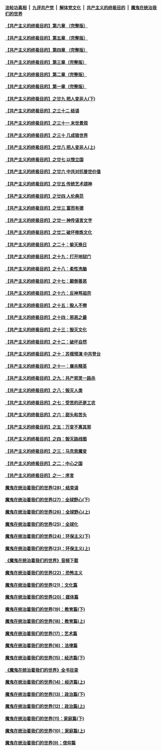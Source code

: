 ####  [法轮功真相](../../../../basic/blob/master/README.md?t=04011101) &nbsp;|&nbsp; [九评共产党](../../../../9ping.md/blob/master/README.md?t=04011101) &nbsp;|&nbsp; [解体党文化](../../../../jtdwh.md/blob/master/README.md?t=04011101)  &nbsp;|&nbsp; [共产主义的终极目的](../../../../gczydzjmd.md/blob/master/README.md?t=04011101) &nbsp;|&nbsp; [魔鬼在统治我们的世界](../../../../mgztzwmdsj.md/blob/master/README.md?t=04011101) 

#### [【共产主义的终极目的】第六章 （完整版）](../pages/nsc422/n11428913.md?t=04011101) 

#### [【共产主义的终极目的】第五章 （完整版）](../pages/nsc422/n11428912.md?t=04011101) 

#### [【共产主义的终极目的】第四章 （完整版）](../pages/nsc422/n11428907.md?t=04011101) 

#### [【共产主义的终极目的】第三章（完整版）](../pages/nsc422/n11428848.md?t=04011101) 

#### [【共产主义的终极目的】第二章（完整版）](../pages/nsc422/n11428831.md?t=04011101) 

#### [【共产主义的终极目的】第一章（完整版）](../pages/nsc422/n11417651.md?t=04011101) 

#### [【共产主义的终极目的】之廿九 把人变非人(下)](../pages/nsc422/n11344140.md?t=04011101) 

#### [【共产主义的终极目的】之三十二 结语](../pages/nsc422/n11360535.md?t=04011101) 

#### [【共产主义的终极目的】之三十一 末世景观](../pages/nsc422/n11351129.md?t=04011101) 

#### [【共产主义的终极目的】之三十 几成狼世界](../pages/nsc422/n11348280.md?t=04011101) 

#### [【共产主义的终极目的】之廿八 把人变非人(上)](../pages/nsc422/n11340492.md?t=04011101) 

#### [【共产主义的终极目的】之廿七 以恨立国](../pages/nsc422/n11336944.md?t=04011101) 

#### [【共产主义的终极目的】之廿六 中共对抗普世价值](../pages/nsc422/n11324785.md?t=04011101) 

#### [【共产主义的终极目的】之廿五 传统艺术颂神](../pages/nsc422/n11296396.md?t=04011101) 

#### [【共产主义的终极目的】之廿四 人伦典范](../pages/nsc422/n11296397.md?t=04011101) 

#### [【共产主义的终极目的】之廿三 富而有德](../pages/nsc422/n11283598.md?t=04011101) 

#### [【共产主义的终极目的】之廿一 神传语言文字](../pages/nsc422/n11263265.md?t=04011101) 

#### [【共产主义的终极目的】之廿二 破坏修炼文化](../pages/nsc422/n11245728.md?t=04011101) 

#### [【共产主义的终极目的】之二十：偷天换日](../pages/nsc422/n11238846.md?t=04011101) 

#### [【共产主义的终极目的】之十九：打开地狱门](../pages/nsc422/n11206376.md?t=04011101) 

#### [【共产主义的终极目的】之十八：柔性洗脑](../pages/nsc422/n11199994.md?t=04011101) 

#### [【共产主义的终极目的】之十七：颠倒善恶](../pages/nsc422/n11179782.md?t=04011101) 

#### [【共产主义的终极目的】之十六：反神骂祖宗](../pages/nsc422/n11166798.md?t=04011101) 

#### [【共产主义的终极目的】之十五：毁人不倦](../pages/nsc422/n11166792.md?t=04011101) 

#### [【共产主义的终极目的】之十四：邪恶之最](../pages/nsc422/n11150249.md?t=04011101) 

#### [【共产主义的终极目的】之十三：毁灭文化](../pages/nsc422/n11135227.md?t=04011101) 

#### [【共产主义的终极目的】之十二：破坏自然](../pages/nsc422/n11135214.md?t=04011101) 

#### [【共产主义的终极目的】之十：苏俄预演 中共登台](../pages/nsc422/n11118424.md?t=04011101) 

#### [【共产主义的终极目的】之十一：屠杀精英](../pages/nsc422/n11118442.md?t=04011101) 

#### [【共产主义的终极目的】之九：共产邪灵一路杀](../pages/nsc422/n11114139.md?t=04011101) 

#### [【共产主义的终极目的】之八：毁灭人类](../pages/nsc422/n11108503.md?t=04011101) 

#### [【共产主义的终极目的】之七：受苦的还是工农](../pages/nsc422/n11101809.md?t=04011101) 

#### [【共产主义的终极目的】之六：甜头和苦头](../pages/nsc422/n11096971.md?t=04011101) 

#### [【共产主义的终极目的】之五：万变不离其邪](../pages/nsc422/n11091285.md?t=04011101) 

#### [【共产主义的终极目的】之四：毁灭路线图](../pages/nsc422/n11086284.md?t=04011101) 

#### [【共产主义的终极目的】之三：马克思魔变](../pages/nsc422/n11061941.md?t=04011101) 

#### [【共产主义的终极目的】之二：中心之国](../pages/nsc422/n11047728.md?t=04011101) 

#### [【共产主义的终极目的】之一：序言](../pages/nsc422/n11086077.md?t=04011101) 

#### [魔鬼在统治着我们的世界(28)：结束语](../pages/nsc422/n10936246.md?t=04011101) 

#### [魔鬼在统治着我们的世界(27)：全球野心(下)](../pages/nsc422/n10928319.md?t=04011101) 

#### [魔鬼在统治着我们的世界(26)：全球野心(上)](../pages/nsc422/n10900318.md?t=04011101) 

#### [魔鬼在统治着我们的世界(25)：全球化](../pages/nsc422/n10788205.md?t=04011101) 

#### [魔鬼在统治着我们的世界(24)：环保主义(下)](../pages/nsc422/n10695307.md?t=04011101) 

#### [魔鬼在统治着我们的世界(23)：环保主义(上)](../pages/nsc422/n10688613.md?t=04011101) 

#### [《魔鬼在统治着我们的世界》音频下载](../pages/nsc422/n10635553.md?t=04011101) 

#### [魔鬼在统治着我们的世界(22)：恐怖主义](../pages/nsc422/n10614727.md?t=04011101) 

#### [魔鬼在统治着我们的世界(21)：文化篇](../pages/nsc422/n10597706.md?t=04011101) 

#### [魔鬼在统治着我们的世界(20)：媒体篇](../pages/nsc422/n10586579.md?t=04011101) 

#### [魔鬼在统治着我们的世界(19)：教育篇(下)](../pages/nsc422/n10564808.md?t=04011101) 

#### [魔鬼在统治着我们的世界(18)：教育篇(上)](../pages/nsc422/n10526970.md?t=04011101) 

#### [魔鬼在统治着我们的世界(17)：艺术篇](../pages/nsc422/n10499093.md?t=04011101) 

#### [魔鬼在统治着我们的世界(16)：法律篇](../pages/nsc422/n10485969.md?t=04011101) 

#### [魔鬼在统治着我们的世界(15)：经济篇(下)](../pages/nsc422/n10469975.md?t=04011101) 

#### [《魔鬼在统治着我们的世界》全书目录](../pages/nsc422/n10464261.md?t=04011101) 

#### [魔鬼在统治着我们的世界(14)：经济篇(上)](../pages/nsc422/n10457370.md?t=04011101) 

#### [魔鬼在统治着我们的世界(13)：政治篇(下)](../pages/nsc422/n10448270.md?t=04011101) 

#### [魔鬼在统治着我们的世界(12)：政治篇(上)](../pages/nsc422/n10444576.md?t=04011101) 

#### [魔鬼在统治着我们的世界(11)：家庭篇(下)](../pages/nsc422/n10440961.md?t=04011101) 

#### [魔鬼在统治着我们的世界(10)：家庭篇(上)](../pages/nsc422/n10435448.md?t=04011101) 

#### [魔鬼在统治着我们的世界(9)：信仰篇](../pages/nsc422/n10432159.md?t=04011101) 

